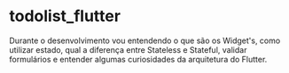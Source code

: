 # todolist_flutter
 Durante o desenvolvimento vou entendendo o que são os Widget's, como utilizar estado, qual a diferença entre Stateless e Stateful, validar formulários e entender algumas curiosidades da arquitetura do Flutter.
